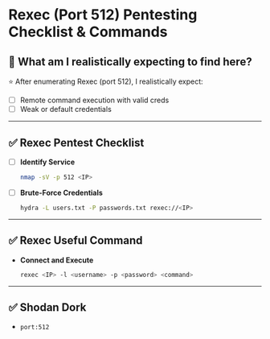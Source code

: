 # Rexec (Port 512) Pentesting Checklist & Commands

## 🎯 What am I realistically expecting to find here?

⭐ After enumerating Rexec (port 512), I realistically expect:

- [ ] Remote command execution with valid creds
- [ ] Weak or default credentials

---

## ✅ Rexec Pentest Checklist

- [ ] **Identify Service**
    ```bash
    nmap -sV -p 512 <IP>
    ```

- [ ] **Brute-Force Credentials**
    ```bash
    hydra -L users.txt -P passwords.txt rexec://<IP>
    ```

---

## ✅ Rexec Useful Command

- **Connect and Execute**
    ```bash
    rexec <IP> -l <username> -p <password> <command>
    ```

---

## ✅ Shodan Dork

- `port:512`
